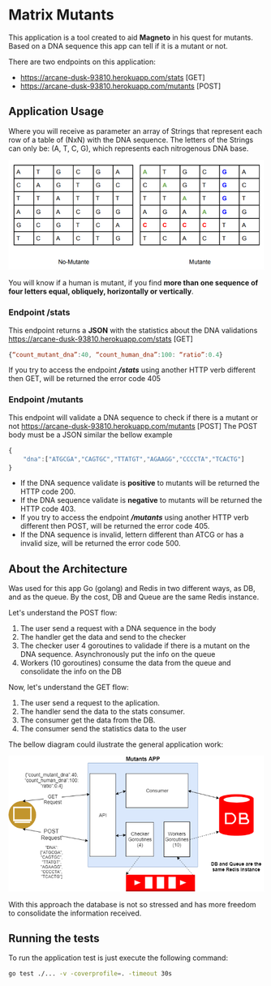 # Matrix Mutants

This application is a tool created to aid **Magneto** in his quest for mutants. Based on a DNA sequence this app can tell if it is a mutant or not. 

There are two endpoints on this application:

- https://arcane-dusk-93810.herokuapp.com/stats [GET]
- https://arcane-dusk-93810.herokuapp.com/mutants [POST]

## Application Usage 
Where you will receive as parameter an array of Strings that represent each row of a table of (NxN) with the DNA sequence. The letters of the Strings can only be: (A, T, C, G), which represents each nitrogenous DNA base.

![Table Image](https://github.com/viniciusfeitosa/matrix_mutante/blob/master/images/table.png)

You will know if a human is mutant, if you find **more than one sequence of four letters
equal, obliquely, horizontally or vertically**.


### Endpoint /stats

This endpoint returns a **JSON** with the statistics about the DNA validations
https://arcane-dusk-93810.herokuapp.com/stats [GET]
```javascript
{“count_mutant_dna”:40, “count_human_dna”:100: “ratio”:0.4}
```
If you try to access the endpoint ***/stats*** using another HTTP verb different then GET, will be returned the error code 405

### Endpoint /mutants

This endpoint will validate a DNA sequence to check if there is a mutant or not
https://arcane-dusk-93810.herokuapp.com/mutants [POST]
The POST body must be a JSON similar the bellow example
```javascript
{ 
	"dna":["ATGCGA","CAGTGC","TTATGT","AGAAGG","CCCCTA","TCACTG"] 
}
```

 - If the DNA sequence validate is **positive** to mutants will be returned the HTTP code 200. 
  - If the DNA sequence validate is **negative** to mutants will be returned the HTTP code 403. 
  - If you try to access the endpoint ***/mutants*** using another HTTP verb different then POST, will be returned the error code 405. 
  - If the DNA sequence is invalid, lettern different than ATCG or has a invalid size, will be returned the error code 500.

## About the Architecture

Was used for this app Go (golang) and Redis in two different ways, as DB, and as the queue. By the cost, DB and Queue are the same Redis instance.

Let's understand the POST flow:

 1. The user send a request with a DNA sequence in the body
 2. The handler get the data and send to the checker
 3. The checker user 4 goroutines to validade if there is a mutant on the DNA sequence. Asynchronously put the info on the queue
 4. Workers (10 goroutines) consume the data from the queue and consolidate the info on the DB

Now, let's understand the GET flow:
1. The user send a request to the aplication. 
2. The handler send the data to the stats consumer.
3. The consumer get the data from the DB. 
4. The consumer send the statistics data to the user

The bellow diagram could ilustrate the general application work: 

![Diagram Image](https://github.com/viniciusfeitosa/matrix_mutante/blob/master/images/mutants.png)

With this approach the database is not so stressed and has more freedom to consolidate the information received.

## Running the tests

To run the application test is just execute the following command:
```bash
go test ./... -v -coverprofile=. -timeout 30s
``` 

